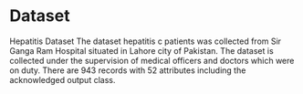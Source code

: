 # Dataset
Hepatitis Dataset
The dataset hepatitis c patients was collected from Sir Ganga Ram Hospital situated in Lahore city of Pakistan. The dataset is collected under the supervision of medical officers and doctors which were on duty. There are 943 records with 52 attributes including the acknowledged output class.

